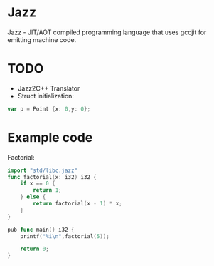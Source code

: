 # Jazz

Jazz - JIT/AOT compiled programming language that uses gccjit for emitting machine code.


# TODO
- Jazz2C++ Translator
- Struct initialization:
```go
var p = Point {x: 0,y: 0};
```

# Example code

Factorial: 
```go
import "std/libc.jazz"
func factorial(x: i32) i32 {
    if x == 0 {
        return 1;
    } else {
        return factorial(x - 1) * x;
    }
}

pub func main() i32 {
    printf("%i\n",factorial(5));

    return 0;
} 
```